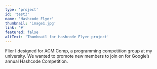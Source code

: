 ```yaml
---
type: 'project'
id: 'test3'
name: 'Hashcode Flyer'
thumbnail: 'image1.jpg'
link: '#'
featured: false
altText: 'Thumbnail for Hashcode Flyer project'
---
```


Flier I designed for ACM Comp, a programming competition group at my university. We wanted to promote new members to join on for Google’s annual Hashcode Competition.
